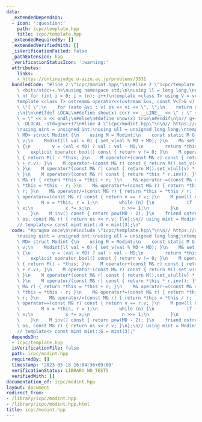 ```yaml
---
data:
  _extendedDependsOn:
  - icon: ':question:'
    path: icpc/template.hpp
    title: icpc/template.hpp
  _extendedRequiredBy: []
  _extendedVerifiedWith: []
  _isVerificationFailed: false
  _pathExtension: hpp
  _verificationStatusIcon: ':warning:'
  attributes:
    links:
    - https://onlinejudge.u-aizu.ac.jp/problems/3331
  bundledCode: "#line 2 \"icpc/modint.hpp\"\n\n#line 2 \"icpc/template.hpp\"\n\n#include\
    \ <bits/stdc++.h>\nusing namespace std;\n\nusing ll = long long;\n#define REP(i,\
    \ n) for (int i = 0; i < (n); i++)\ntemplate <class T> using V = vector<T>;\n\
    template <class T> ostream& operator<<(ostream &os, const V<T>& v) {\n    os <<\
    \ \"[ \";\n    for (auto &vi : v) os << vi << \", \";\n    return os << \"]\"\
    ;\n}\n\n#ifdef LOCAL\n#define show(x) cerr << __LINE__ << \" : \" << #x << \"\
    \ = \" << x << endl;\n#else\n#define show(x) true\n#endif\n\n// g++ -g -fsanitize=undefined,address\
    \ -DLOCAL -std=gnu++17\n#line 4 \"icpc/modint.hpp\"\n\n// https://onlinejudge.u-aizu.ac.jp/problems/3331\n\
    \nusing uint = unsigned int;\nusing ull = unsigned long long;\ntemplate <uint\
    \ MD> struct Modint {\n    using M = Modint;\n    const static M G;\n    uint\
    \ v;\n    Modint(ll val = 0) { set_v(val % MD + MD); }\n    M& set_v(uint val)\
    \ {\n        v = (val < MD) ? val : val - MD;\n        return *this;\n    }\n\
    \    explicit operator bool() const { return v != 0; }\n    M operator-() const\
    \ { return M() - *this; }\n    M operator+(const M& r) const { return M().set_v(v\
    \ + r.v); }\n    M operator-(const M& r) const { return M().set_v(v + MD - r.v);\
    \ }\n    M operator*(const M& r) const { return M().set_v(ull(v) * r.v % MD);\
    \ }\n    M operator/(const M& r) const { return *this * r.inv(); }\n    M& operator+=(const\
    \ M& r) { return *this = *this + r; }\n    M& operator-=(const M& r) { return\
    \ *this = *this - r; }\n    M& operator*=(const M& r) { return *this = *this *\
    \ r; }\n    M& operator/=(const M& r) { return *this = *this / r; }\n    bool\
    \ operator==(const M& r) const { return v == r.v; }\n    M pow(ll n) const {\n\
    \        M x = *this, r = 1;\n        while (n) {\n            if (n & 1) r *=\
    \ x;\n            x *= x;\n            n >>= 1;\n        }\n        return r;\n\
    \    }\n    M inv() const { return pow(MD - 2); }\n    friend ostream& operator<<(ostream&\
    \ os, const M& r) { return os << r.v; }\n};\n// using mint = Modint<998244353>;\n\
    // template<> const mint mint::G = mint(3);\n"
  code: "#pragma once\n\n#include \"icpc/template.hpp\"\n\n// https://onlinejudge.u-aizu.ac.jp/problems/3331\n\
    \nusing uint = unsigned int;\nusing ull = unsigned long long;\ntemplate <uint\
    \ MD> struct Modint {\n    using M = Modint;\n    const static M G;\n    uint\
    \ v;\n    Modint(ll val = 0) { set_v(val % MD + MD); }\n    M& set_v(uint val)\
    \ {\n        v = (val < MD) ? val : val - MD;\n        return *this;\n    }\n\
    \    explicit operator bool() const { return v != 0; }\n    M operator-() const\
    \ { return M() - *this; }\n    M operator+(const M& r) const { return M().set_v(v\
    \ + r.v); }\n    M operator-(const M& r) const { return M().set_v(v + MD - r.v);\
    \ }\n    M operator*(const M& r) const { return M().set_v(ull(v) * r.v % MD);\
    \ }\n    M operator/(const M& r) const { return *this * r.inv(); }\n    M& operator+=(const\
    \ M& r) { return *this = *this + r; }\n    M& operator-=(const M& r) { return\
    \ *this = *this - r; }\n    M& operator*=(const M& r) { return *this = *this *\
    \ r; }\n    M& operator/=(const M& r) { return *this = *this / r; }\n    bool\
    \ operator==(const M& r) const { return v == r.v; }\n    M pow(ll n) const {\n\
    \        M x = *this, r = 1;\n        while (n) {\n            if (n & 1) r *=\
    \ x;\n            x *= x;\n            n >>= 1;\n        }\n        return r;\n\
    \    }\n    M inv() const { return pow(MD - 2); }\n    friend ostream& operator<<(ostream&\
    \ os, const M& r) { return os << r.v; }\n};\n// using mint = Modint<998244353>;\n\
    // template<> const mint mint::G = mint(3);"
  dependsOn:
  - icpc/template.hpp
  isVerificationFile: false
  path: icpc/modint.hpp
  requiredBy: []
  timestamp: '2023-05-18 16:04:36+09:00'
  verificationStatus: LIBRARY_NO_TESTS
  verifiedWith: []
documentation_of: icpc/modint.hpp
layout: document
redirect_from:
- /library/icpc/modint.hpp
- /library/icpc/modint.hpp.html
title: icpc/modint.hpp
---
```

